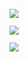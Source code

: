 

![](./img/2025-07-03-12-04-41.png)


![](./img/2025-07-03-12-04-46.png)

![](./img/2025-07-03-12-04-57.png)
